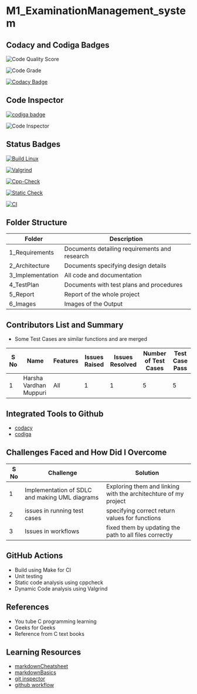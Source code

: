 # M1_ExaminationManagement_system

## Codacy and Codiga Badges

![Code Quality Score](https://api.codiga.io/project/32247/score/svg)

![Code Grade](https://api.codiga.io/project/32247/status/svg)

[![Codacy Badge](https://app.codacy.com/project/badge/Grade/10aba2c44aeb4a2789094fee5b955e70)](https://www.codacy.com/gh/HarshavardhanMuppuri/M1_ExaminationManagement-_system/dashboard?utm_source=github.com&amp;utm_medium=referral&amp;utm_content=HarshavardhanMuppuri/M1_ExaminationManagement-_system&amp;utm_campaign=Badge_Grade)

## Code Inspector

<a href="https://app.codiga.io/public/user/github/HarshavardhanMuppuri">
   <img src="https://api.codiga.io/public/badge/user/github/HarshavardhanMuppuri?style=light" alt="codiga badge" />
</a>

![Code Inspector](https://user-images.githubusercontent.com/101695762/160921459-96fdd9c2-1586-4da9-9511-ca2936ef8234.png)

## Status Badges

[![Build Linux](https://github.com/HarshavardhanMuppuri/M1_ExaminationManagement-_system/actions/workflows/Build%20Linux.yml/badge.svg)](https://github.com/HarshavardhanMuppuri/M1_ExaminationManagement-_system/actions/workflows/Build%20Linux.yml)

[![Valgrind](https://github.com/HarshavardhanMuppuri/M1_ExaminationManagement-_system/actions/workflows/Valgrind.yml/badge.svg)](https://github.com/HarshavardhanMuppuri/M1_ExaminationManagement-_system/actions/workflows/Valgrind.yml)

[![Cpp-Check](https://github.com/HarshavardhanMuppuri/M1_ExaminationManagement-_system/actions/workflows/Cpp.yml/badge.svg)](https://github.com/HarshavardhanMuppuri/M1_ExaminationManagement-_system/actions/workflows/Cpp.yml)

[![Static Check](https://github.com/HarshavardhanMuppuri/M1_ExaminationManagement-_system/actions/workflows/Static.yml/badge.svg)](https://github.com/HarshavardhanMuppuri/M1_ExaminationManagement-_system/actions/workflows/Static.yml)

[![CI](https://github.com/HarshavardhanMuppuri/M1_ExaminationManagement-_system/actions/workflows/main.yml/badge.svg)](https://github.com/HarshavardhanMuppuri/M1_ExaminationManagement-_system/actions/workflows/main.yml)


## Folder Structure

| Folder | Description |
| ------ | ----------- |
| 1_Requirements | Documents detailing requirements and research |
| 2_Architecture |	Documents specifying design details |
| 3_Implementation	| All code and documentation |
| 4_TestPlan |	Documents with test plans and procedures |
| 5_Report |	Report of the whole project |
| 6_Images | Images of the Output |

## Contributors List and Summary 

* Some Test Cases are similar functions and are merged

| S No | Name | Features | Issues Raised | Issues Resolved | Number of Test Cases | Test Case Pass |
| ---- | ---- | -------- | ------------- | --------------- | -------------------- | -------------- |
| 1 | Harsha Vardhan Muppuri | All | 1 | 1 | 5 | 5 | 

## Integrated Tools to Github

- [codacy](https://app.codacy.com/organizations)
- [codiga](https://app.codiga.io)

## Challenges Faced and How Did I Overcome

| S No |	Challenge | Solution |
| ------ | ----------- | --------- |
| 1 | Implementation of SDLC and making UML diagrams |	Exploring them and linking with the architechture of my project |
| 2 |	issues in running test cases | specifying correct return values for functions |
| 3 |	Issues in workflows |	fixed them by updating the path to all files correctly |

## GitHub Actions

- Build using Make for CI
- Unit testing 
- Static code analysis using cppcheck
- Dynamic Code analysis using Valgrind

## References

* You tube C programming learning 
* Geeks for Geeks 
* Reference from C text books

## Learning Resources

- [markdownCheatsheet](https://github.com/adam-p/markdown-here/wiki/Markdown-Cheatsheet)
- [markdownBasics](https://docs.github.com/en/get-started/writing-on-github/getting-started-with-writing-and-formatting-on-github/basic-writing-and-formatting-syntax)
- [git inspector](https://github.com/ejwa/gitinspector)
- [github workflow](https://docs.github.com/en/actions/learn-github-action)



